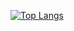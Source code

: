[![Top Langs](https://github-readme-stats.vercel.app/api/top-langs/?username=abdulmohsena&layout=compact&theme=onedark)](https://github.com/anuraghazra/github-readme-stats)
